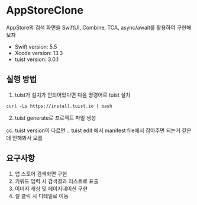 # AppStoreClone

AppStore의 검색 화면을 SwiftUI, Combine, TCA, async/await를 활용하여 구현해보자

- Swift version: 5.5
- Xcode version: 13.3
- tuist version: 3.0.1

## 실행 방법

1. tuist가 설치가 안되어있다면 다음 명령어로 tuist 설치

```
curl -Ls https://install.tuist.io | bash
```

2. tuist generate로 프로젝트 파일 생성

cc. tuist version이 다르면 .. tuist edit 에서 manifest file에서 잡아주면 되는거 같은데 안해봐서 모름

## 요구사항

1. 앱 스토어 검색화면 구현
2. 키워드 입력 시 검색결과 리스트로 표출
3. 이미지 캐싱 및 페이지네이션 구현
4. 셀 클릭 시 디테일로 이동
